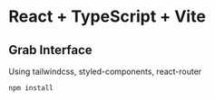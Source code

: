 # React + TypeScript + Vite


## Grab Interface
Using tailwindcss, styled-components, react-router
```bash
npm install
```
